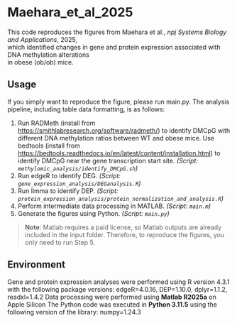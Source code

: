 # Maehara_et_al_2025

This code reproduces the figures from Maehara et al., *npj Systems Biology and Applications*, 2025,  
which identified changes in gene and protein expression associated with DNA methylation alterations  
in obese (ob/ob) mice.

## Usage
If you simply want to reproduce the figure, please run main.py.
The analysis pipeline, including table data formatting, is as follows:
1. Run RADMeth (install from https://smithlabresearch.org/software/radmeth/) to identify DMCpG with different DNA methylation ratios between WT and obese mice. Use bedtools (install from https://bedtools.readthedocs.io/en/latest/content/installation.html) to identify DMCpG near the gene transcription start site. *(Script: `methylomic_analysis/identify_DMCpG.sh`)*
2. Run edgeR to identify DEG. *(Script: `gene_expression_analysis/DEGanalysis.R`)*
3. Run limma to identify DEP. *(Script: `protein_expression_analysis/protein_normalization_and_analysis.R`)*
4. Perform intermediate data processing in MATLAB. *(Script: `main.m`)*
5. Generate the figures using Python.  *(Script: `main.py`)*
> **Note**: Matlab requires a paid license, so Matlab outputs are already included in the input folder. 
> Therefore, to reproduce the figures, you only need to run Step 5.
 
## Environment

Gene and protein expression analyses were performed using R version 4.3.1 with the following package versions:
edgeR=4.0.16, DEP=1.10.0, dplyr=1.1.2, readxl=1.4.2
Data processing were performed using **Matlab R2025a** on Apple Silicon
The Python code was executed in **Python 3.11.5** using the following version of the library:
numpy=1.24.3
